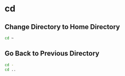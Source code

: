 # cd

## Change Directory to Home Directory

```bash
cd ~
```

## Go Back to Previous Directory

```bash
cd -
cd ..
```

